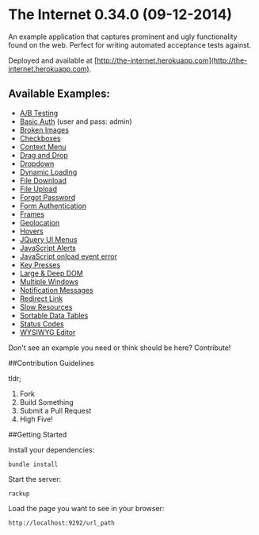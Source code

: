 # The Internet 0.34.0 (09-12-2014)

An example application that captures prominent and ugly functionality found on the web. Perfect for writing automated acceptance tests against.

Deployed and available at [http://the-internet.herokuapp.com](http://the-internet.herokuapp.com).

## Available Examples:

+ [A/B Testing](http://the-internet.herokuapp.com/abtest)
+ [Basic Auth](http://the-internet.herokuapp.com/basic_auth) (user and pass: admin)
+ [Broken Images](http://the-internet.herokuapp.com/broken_images)
+ [Checkboxes](http://the-internet.herokuapp.com/checkboxes)
+ [Context Menu](http://the-internet.herokuapp.com/context_menu)
+ [Drag and Drop](http://the-internet.herokuapp.com/drag_and_drop)
+ [Dropdown](http://the-internet.herokuapp.com/dropdown)
+ [Dynamic Loading](http://the-internet.herokuapp.com/dynamic_loading)
+ [File Download](http://the-internet.herokuapp.com/download)
+ [File Upload](http://the-internet.herokuapp.com/upload)
+ [Forgot Password](http://the-internet.herokuapp.com/forgot_password)
+ [Form Authentication](http://the-internet.herokuapp.com/login)
+ [Frames](http://the-internet.herokuapp.com/frames)
+ [Geolocation](http://the-internet.herokuapp.com/geolocation)
+ [Hovers](http://the-internet.herokuapp.com/hovers)
+ [JQuery UI Menus](http://the-internet.herokuapp.com/jqueryui/menu)
+ [JavaScript Alerts](http://the-internet.herokuapp.com/javascript_alerts)
+ [JavaScript onload event error](http://the-internet.herokuapp.com/javascript_error)
+ [Key Presses](http://the-internet.herokuapp.com/key_presses)
+ [Large & Deep DOM](http://the-internet.herokuapp.com/large)
+ [Multiple Windows](http://the-internet.herokuapp.com/windows)
+ [Notification Messages](http://the-internet.herokuapp.com/notification_message)
+ [Redirect Link](http://the-internet.herokuapp.com/redirector)
+ [Slow Resources](http://the-internet.herokuapp.com/slow)
+ [Sortable Data Tables](http://the-internet.herokuapp.com/tables)
+ [Status Codes](http://the-internet.herokuapp.com/status_codes)
+ [WYSIWYG Editor](http://the-internet.herokuapp.com/tinymce)


Don't see an example you need or think should be here? Contribute!

##Contribution Guidelines

tldr;

1. Fork
2. Build Something
3. Submit a Pull Request
4. High Five!

##Getting Started

Install your dependencies:

    bundle install

Start the server:

    rackup

Load the page you want to see in your browser:

    http://localhost:9292/url_path

